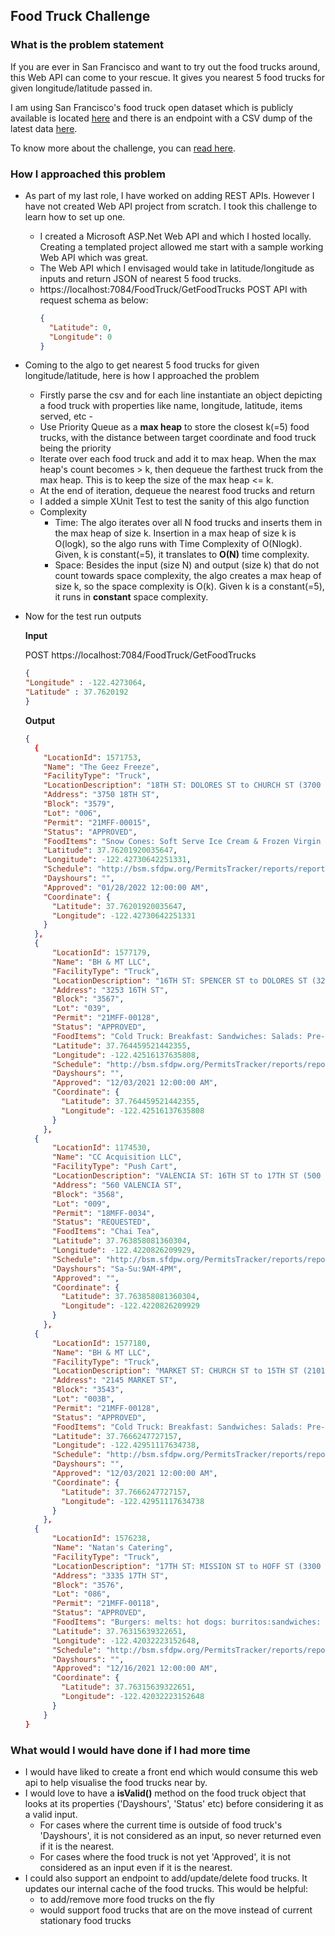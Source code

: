 ## Food Truck Challenge

### What is the problem statement

If you are ever in San Francisco and want to try out the food trucks around, this Web API can come to your rescue.
It gives you nearest 5 food trucks for given longitude/latitude passed in.

I am using San Francisco's food truck open dataset which is publicly available is located [here](https://data.sfgov.org/Economy-and-Community/Mobile-Food-Facility-Permit/rqzj-sfat/data) and there is an endpoint with a CSV dump of the latest data [here](https://data.sfgov.org/api/views/rqzj-sfat/rows.csv).

To know more about the challenge, you can [read here](https://github.com/timfpark/take-home-engineering-challenge).
 
### How I approached this problem
- As part of my last role, I have worked on adding REST APIs. However I have not created Web API project from scratch. I took this challenge to learn how to set up one. 
  - I created a Microsoft ASP.Net Web API and which I hosted locally. Creating a templated project allowed me start with a sample working Web API which was great.   
  - The Web API which I envisaged would take in latitude/longitude as inputs and return JSON of nearest 5 food trucks.
  - 
    https://localhost:7084/FoodTruck/GetFoodTrucks POST API with request schema as below:
    ```json
    {
      "Latitude": 0,
      "Longitude": 0
    }
    ```
- Coming to the algo to get nearest 5 food trucks for given longitude/latitude, here is how I approached the problem
    - Firstly parse the csv and for each line instantiate an object depicting a food truck with properties like name, longitude, latitude, items served, etc    -
    - Use Priority Queue as a **max heap** to store the closest k(=5) food trucks, with the distance between target coordinate and food truck being the priority
    - Iterate over each food truck and add it to max heap. When the max heap's count becomes > k, then dequeue the farthest truck from the max heap. This is to keep the size of the max heap <= k.
    - At the end of iteration, dequeue the nearest food trucks and return
    - I added a simple XUnit Test to test the sanity of this algo function
    - Complexity
        - Time: The algo iterates over all N food trucks and inserts them in the max heap of size k. Insertion in a max heap of size k is O(logk), so the algo runs with Time Complexity of O(Nlogk). Given, k is constant(=5), it translates to **O(N)** time complexity.
        - Space: Besides the input (size N) and output (size k) that do not count towards space complexity, the algo creates a max heap of size k, so the space complexity is O(k). Given k is a constant(=5), it runs in **constant** space complexity.
    
- Now for the test run outputs

    **Input**
    
    
    POST https://localhost:7084/FoodTruck/GetFoodTrucks
    ```json
    {
    "Longitude" : -122.4273064,
    "Latitude" : 37.7620192
    }
    ```
    **Output**
    ```json
    {
      {
        "LocationId": 1571753,
        "Name": "The Geez Freeze",
        "FacilityType": "Truck",
        "LocationDescription": "18TH ST: DOLORES ST to CHURCH ST (3700 - 3799)",
        "Address": "3750 18TH ST",
        "Block": "3579",
        "Lot": "006",
        "Permit": "21MFF-00015",
        "Status": "APPROVED",
        "FoodItems": "Snow Cones: Soft Serve Ice Cream & Frozen Virgin Daiquiris",
        "Latitude": 37.76201920035647,
        "Longitude": -122.42730642251331,
        "Schedule": "http://bsm.sfdpw.org/PermitsTracker/reports/report.aspx?title=schedule&report=rptSchedule&params=permit=21MFF-00015&ExportPDF=1&Filename=21MFF-00015_schedule.pdf",
        "Dayshours": "",
        "Approved": "01/28/2022 12:00:00 AM",
        "Coordinate": {
          "Latitude": 37.76201920035647,
          "Longitude": -122.42730642251331
        }
      },
      {
          "LocationId": 1577179,
          "Name": "BH & MT LLC",
          "FacilityType": "Truck",
          "LocationDescription": "16TH ST: SPENCER ST to DOLORES ST (3220 - 3299)",
          "Address": "3253 16TH ST",
          "Block": "3567",
          "Lot": "039",
          "Permit": "21MFF-00128",
          "Status": "APPROVED",
          "FoodItems": "Cold Truck: Breakfast: Sandwiches: Salads: Pre-Packaged Snacks: Beverages",
          "Latitude": 37.764459521442355,
          "Longitude": -122.42516137635808,
          "Schedule": "http://bsm.sfdpw.org/PermitsTracker/reports/report.aspx?title=schedule&report=rptSchedule&params=permit=21MFF-00128&ExportPDF=1&Filename=21MFF-00128_schedule.pdf",
          "Dayshours": "",
          "Approved": "12/03/2021 12:00:00 AM",
          "Coordinate": {
            "Latitude": 37.764459521442355,
            "Longitude": -122.42516137635808
          }
        },
      {
          "LocationId": 1174530,
          "Name": "CC Acquisition LLC",
          "FacilityType": "Push Cart",
          "LocationDescription": "VALENCIA ST: 16TH ST to 17TH ST (500 - 599)",
          "Address": "560 VALENCIA ST",
          "Block": "3568",
          "Lot": "009",
          "Permit": "18MFF-0034",
          "Status": "REQUESTED",
          "FoodItems": "Chai Tea",
          "Latitude": 37.763858081360304,
          "Longitude": -122.4220826209929,
          "Schedule": "http://bsm.sfdpw.org/PermitsTracker/reports/report.aspx?title=schedule&report=rptSchedule&params=permit=18MFF-0034&ExportPDF=1&Filename=18MFF-0034_schedule.pdf",
          "Dayshours": "Sa-Su:9AM-4PM",
          "Approved": "",
          "Coordinate": {
            "Latitude": 37.763858081360304,
            "Longitude": -122.4220826209929
          }
        },
      {
          "LocationId": 1577180,
          "Name": "BH & MT LLC",
          "FacilityType": "Truck",
          "LocationDescription": "MARKET ST: CHURCH ST to 15TH ST (2101 - 2195) -- SOUTH --",
          "Address": "2145 MARKET ST",
          "Block": "3543",
          "Lot": "003B",
          "Permit": "21MFF-00128",
          "Status": "APPROVED",
          "FoodItems": "Cold Truck: Breakfast: Sandwiches: Salads: Pre-Packaged Snacks: Beverages",
          "Latitude": 37.7666247727157,
          "Longitude": -122.42951117634738,
          "Schedule": "http://bsm.sfdpw.org/PermitsTracker/reports/report.aspx?title=schedule&report=rptSchedule&params=permit=21MFF-00128&ExportPDF=1&Filename=21MFF-00128_schedule.pdf",
          "Dayshours": "",
          "Approved": "12/03/2021 12:00:00 AM",
          "Coordinate": {
            "Latitude": 37.7666247727157,
            "Longitude": -122.42951117634738
          }
        },
      {
          "LocationId": 1576238,
          "Name": "Natan's Catering",
          "FacilityType": "Truck",
          "LocationDescription": "17TH ST: MISSION ST to HOFF ST (3300 - 3343)",
          "Address": "3335 17TH ST",
          "Block": "3576",
          "Lot": "086",
          "Permit": "21MFF-00118",
          "Status": "APPROVED",
          "FoodItems": "Burgers: melts: hot dogs: burritos:sandwiches: fries: onion rings: drinks",
          "Latitude": 37.76315639322651,
          "Longitude": -122.42032223152648,
          "Schedule": "http://bsm.sfdpw.org/PermitsTracker/reports/report.aspx?title=schedule&report=rptSchedule&params=permit=21MFF-00118&ExportPDF=1&Filename=21MFF-00118_schedule.pdf",
          "Dayshours": "",
          "Approved": "12/16/2021 12:00:00 AM",
          "Coordinate": {
            "Latitude": 37.76315639322651,
            "Longitude": -122.42032223152648
          }
        }
    }
    ```
### What would I would have done if I had more time
- I would have liked to create a front end which would consume this web api to help visualise the food trucks near by. 
- I would love to have a **isValid()** method on the food truck object that looks at its properties ('Dayshours', 'Status' etc) before considering it as a valid input.
    - For cases where the current time is outside of food truck's 'Dayshours', it is not considered as an input, so never returned even if it is the nearest.
    - For cases where the food truck is not yet 'Approved', it is not considered as an input even if it is the nearest.
- I could also support an endpoint to add/update/delete food trucks. It updates our internal cache of the food trucks. This would be helpful:
    - to add/remove more food trucks on the fly
    - would support food trucks that are on the move instead of current stationary food trucks
